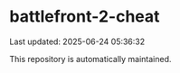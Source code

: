 # battlefront-2-cheat

Last updated: 2025-06-24 05:36:32

This repository is automatically maintained.
